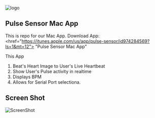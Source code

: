![logo](https://avatars0.githubusercontent.com/u/7002937?v=3&s=200)

## Pulse Sensor Mac App 
This is repo for our Mac App. 
Download App: <a><href="https://itunes.apple.com/us/app/pulse-sensor/id974284569?ls=1&mt=12"> "Pulse Sensor Mac App"</a>

This App
1. Beat's Heart Image to User's Live Heartbeat   
2. Show User's Pulse activity in realtime
3. Displays BPM
4. Allows for Serial Port selectiona. 

## Screen Shot
![ScreenShot](https://github.com/WorldFamousElectronics/PulseSensor_Mac_App/blob/master/pics/macappscreen.png) 
